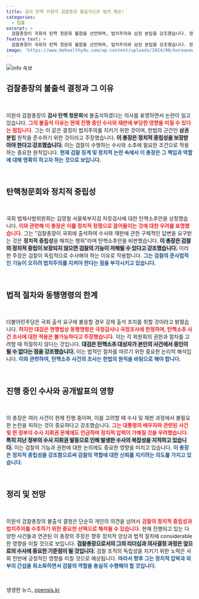 ```yaml
---
title: 검사 탄핵 이원석 검찰총장 불출석으로 법치 훼손!
categories:
  - 법률
excerpt: >
  검찰총장이 국회의 탄핵 청문회 불참을 선언하며, 법치주의와 삼권 분립을 강조했습니다. 정치적 중립성을 훼손할 수 있다는 그의 발언이 주목받고 있는 가운데, 민주당은 강제 출석 조치를 예고했습니다. 과연 국회와 검찰 사이의 긴장관계는 어떻게 전개될까요?
feature_text: >
  검찰총장이 국회의 탄핵 청문회 불참을 선언하며, 법치주의와 삼권 분립을 강조했습니다. 정치적 중립성을 훼손할 수 있다는 그의 발언이 주목받고 있는 가운데, 민주당은 강제 출석 조치를 예고했습니다. 과연 국회와 검찰 사이의 긴장관계는 어떻게 전개될까요?
image: 'https://www.behealthy4u.com/wp-content/uploads/2024/06/koreanews.jpg'
---
```


<p><img src="https://www.behealthy4u.com/wp-content/uploads/2024/06/koreanews.jpg" alt="info 속보" /></p>

<h2 data-ke-size="size26">검찰총장의 불출석 결정과 그 이유</h2>

<p data-ke-size="size16">&nbsp;</p>

<p>이원석 검찰총장이 <strong>검사 탄핵 청문회</strong>에 불출석하겠다는 의사를 표명하면서 논란이 일고 있습니다. <b><span style="color: #ee2323;">그의 불출석 이유는 현재 진행 중인 수사와 재판에 부당한 영향을 미칠 수 있다는 점입니다.</span></b> 그는 이 같은 결정이 법치주의를 지키기 위한 것이며, 헌법의 근간인 <strong>삼권분립</strong> 원칙을 준수하기 위한 것이라고 주장했습니다. <b><span style="background-color: #21538527;">이 총장은 정치적 중립성을 보장받아야 한다고 강조했습니다.</span></b> 이는 검찰이 수행하는 수사와 소추에 필요한 조건으로 작용하는 중요한 원칙입니다. <b><span style="color: #1a5490;">현재 검찰 징계 및 정치적 논란 속에서 이 총장은 그 책임과 역할에 대해 명확히 하고자 하는 것으로 보입니다.</span></b></p>

<p data-ke-size="size16">&nbsp;</p>

<h2 data-ke-size="size26">탄핵청문회와 정치적 중립성</h2>

<p data-ke-size="size16">&nbsp;</p>

<p>국회 법제사법위원회는 김영철 서울북부지검 차장검사에 대한 탄핵소추안을 상정했습니다. <b><span style="color: #ee2323;">이와 관련해 이 총장은 이를 정치적 정쟁으로 끌어들이는 것에 대한 우려를 표명했습니다.</span></b> 그는 "검찰총장이 국회에 출석하여 수사와 재판에 관한 구체적인 답변을 요구받는 것은 <strong>정치적 중립성</strong>을 해치는 행위"라며 탄핵소추안을 비판했습니다. <b><span style="background-color: #21538527;">이 총장은 검찰의 정치적 중립이 보장되지 않으면 검찰의 기능이 저해될 수 있다고 강조했습니다.</span></b> 이러한 주장은 검찰이 독립적으로 수사해야 하는 이유로 작용합니다. <b><span style="color: #1a5490;">그는 검찰의 준사법적인 기능이 오히려 법치주의를 지켜야 한다는 점을 부각시키고 있습니다.</span></b></p>

<p data-ke-size="size16">&nbsp;</p>

<h2 data-ke-size="size26">법적 절차와 동행명령의 한계</h2>

<p data-ke-size="size16">&nbsp;</p>

<p>더불어민주당은 국회 출석 요구에 불응할 경우 강제 출석 조치를 취할 것이라고 밝혔습니다. <b><span style="color: #ee2323;">하지만 대검은 현행법상 동행명령은 국정감사나 국정조사에 한정하며, 탄핵소추 사건 조사에 대한 적용은 불가능하다고 주장했습니다.</span></b> 이는 각 위원회의 권한과 절차를 고려할 때 적절하지 않다는 것입니다. <b><span style="background-color: #21538527;">대검은 탄핵소추 대상자가 본인의 사건에서 증인이 될 수 없다는 점을 강조했습니다.</span></b> 이는 법적인 절차를 따르기 위한 중요한 논리적 해석입니다. <b><span style="color: #1a5490;">이와 관련하여, 탄핵소추 사건의 조사는 헌법의 원칙을 바탕으로 해야 합니다.</span></b></p>

<p data-ke-size="size16">&nbsp;</p>

<h2 data-ke-size="size26">진행 중인 수사와 공개발표의 영향</h2>

<p data-ke-size="size16">&nbsp;</p>

<p>이 총장은 여러 사건이 현재 진행 중이며, 이를 고려할 때 수사 및 재판 과정에서 불필요한 논란을 피하는 것이 중요하다고 강조했습니다. <b><span style="color: #ee2323;">그는 대통령의 배우자와 관련된 사건 및 현 정부의 수사 지휘권 문제에도 언급하며 정치적 압력이 가해질 것을 우려했습니다.</span></b> <b><span style="background-color: #21538527;">특히 지난 정부의 수사 지휘권 발동으로 인해 발생한 수사의 복잡성을 지적하고 있습니다.</span></b> 이는 검찰의 기능과 권한에 대한 논의에도 중요한 영향을 미치고 있습니다. <b><span style="color: #1a5490;">이 총장은 정치적 중립성을 강조함으로써 검찰의 역할에 대한 신뢰를 지키려는 의도를 가지고 있습니다.</span></b></p>

<p data-ke-size="size16">&nbsp;</p>

<h2 data-ke-size="size26">정리 및 전망</h2>

<p data-ke-size="size16">&nbsp;</p>

<p>이원석 검찰총장의 불출석 결정은 단순히 개인의 의견을 넘어서 <b><span style="color: #ee2323;">검찰의 정치적 중립성과 법치주의를 수호하기 위한 중요한 선택으로 해석될 수 있습니다.</span></b> 현재 진행되고 있는 다양한 사건들과 연관된 이 총장의 주장은 향후 정치적 양상과 법적 절차에 considerable한 영향을 미칠 것으로 보입니다. <b><span style="background-color: #21538527;">검찰총장으로서의 그의 리더십과 의사결정 과정은 앞으로의 수사에 중요한 기준점이 될 것입니다.</span></b> 검찰 조직의 독립성을 지키기 위한 노력은 사회 전반에 긍정적인 영향을 미칠 것으로 예상됩니다. <b><span style="color: #1a5490;">따라서 향후 그는 정치적 압박과 외부의 간섭을 최소화하면서 검찰의 역할을 충실히 수행해야 할 것입니다.</span></b></p>

<p data-ke-size="size16">&nbsp;</p>
생생한 뉴스, <a href="https://opensis.kr" rel="dofollow">opensis.kr</a>


